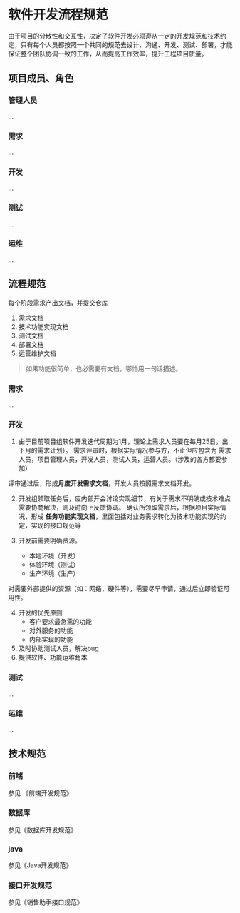# 软件开发流程规范
由于项目的分散性和交互性，决定了软件开发必须遵从一定的开发规范和技术约定，只有每个人员都按照一个共同的规范去设计、沟通、开发、测试、部署，才能保证整个团队协调一致的工作，从而提高工作效率，提升工程项目质量。
## 项目成员、角色
### 管理人员
...
### 需求
...
### 开发
...
### 测试
...
### 运维
...
## 流程规范
每个阶段需求产出文档，并提交仓库
1.  需求文档
2.  技术功能实现文档
3.  测试文档
4.  部署文档
5.  运营维护文档

> 如果功能很简单，也必需要有文档，哪怕用一句话描述。

### 需求
...
### 开发
1. 由于目前项目组软件开发迭代周期为1月，理论上需求人员要在每月25日，出下月的需求计划）。
需求评审时，根据实际情况参与方，不止但应包含为 需求人员，项目管理人员，开发人员，测试人员，运营人员。（涉及的各方都要参加）

评审通过后，形成**月度开发需求文档**，开发人员按照需求文档开发。

2. 开发组领取任务后，应内部开会讨论实现细节，有关于需求不明确或技术难点需要协商解决，则及时向上反馈协调。
确认所领取需求后，根据项目实际情况，形成 **任务功能实现文档**，里面包括对业务需求转化为技术功能实现的约定，实现的接口规范等

3. 开发前需要明确资源。
    - 本地环境（开发）
    - 体验环境（测试）
    - 生产环境（生产）

对需要外部提供的资源（如：网络，硬件等），需要尽早申请，通过后立即验证可用性。

4. 开发的优先原则
    - 客户要求最急需的功能
    - 对外服务的功能
    - 内部实现的功能
5.  及时协助测试人员，解决bug
6.  提供软件、功能运维角本

### 测试
...
### 运维
...

## 技术规范
### 前端
参见 《前端开发规范》
### 数据库
参见《数据库开发规范》
### java
参见《Java开发规范》
### 接口开发规范
参见《销售助手接口规范》